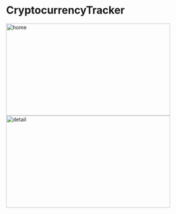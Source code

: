 # CryptocurrencyTracker


<img src="https://user-images.githubusercontent.com/53323174/121271685-09720f00-c879-11eb-8be5-94cf62e3e09e.png" alt="home" width="444" height="250"/>
 
<img src="https://user-images.githubusercontent.com/53323174/121271686-0a0aa580-c879-11eb-99f7-bde614d0d057.png" alt="detail" width="444" height="250"/>
